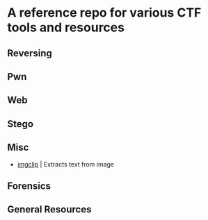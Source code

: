 # A reference repo for various CTF tools and resources

## Reversing

## Pwn

## Web

## Stego

## Misc
- [imgclip](https://github.com/hydr0nium/ctf_reference/blob/main/misc/imgclip.md) | Extracts text from image

## Forensics

## General Resources
